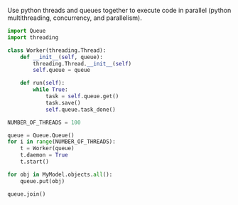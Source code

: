Use python threads and queues together to execute code in parallel (python multithreading, concurrency, and parallelism).

```python
import Queue
import threading

class Worker(threading.Thread):
    def __init__(self, queue):
        threading.Thread.__init__(self)
        self.queue = queue

    def run(self):
        while True:
            task = self.queue.get()
            task.save()
            self.queue.task_done()

NUMBER_OF_THREADS = 100

queue = Queue.Queue()
for i in range(NUMBER_OF_THREADS):
    t = Worker(queue)
    t.daemon = True
    t.start()

for obj in MyModel.objects.all():
    queue.put(obj)

queue.join()
```